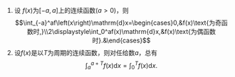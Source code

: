 


1. 设 $f(x)$为$[-a,a]$上的连续函数($a>0$)，则
    $$\int_{-a}^af\left(x\right)\mathrm{d}x=\begin{cases}0,&f(x)\text{为奇函数时,}\\2\displaystyle\int_0^af(x)\mathrm{d}x,&f(x)\text{为偶函数时}.&\end{cases}$$
2. 设$f(x)$是以$T$为周期的连续函数，则对任给数$a$，总有
    $$\int_{a}^{a+T}f\left(x\right)\mathrm{d}x=\int_{0}^{T}f\left(x\right)\mathrm{d}x.$$

